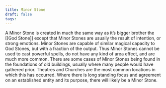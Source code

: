 ```yaml
---
title: Minor Stone
draft: false
tags:
---
```

A Minor Stone is created in much the same way as it’s bigger brother the [[God Stone]] except that Minor Stones are usually the result of intention, or strong emotions. Minor Stones are capable of similar magical capacity to God Stones, but with a fraction of the output. Thus Minor Stones cannot be used to cast powerful spells, do not have any kind of area effect, and are much more common. There are some cases of Minor Stones being found in the foundations of old buildings, usually where many people would have gathered prior. Theatres and Churches are the most common locations in which this has occurred. Where there is long standing focus and agreement on an established entity and its purpose, there will likely be a Minor Stone.